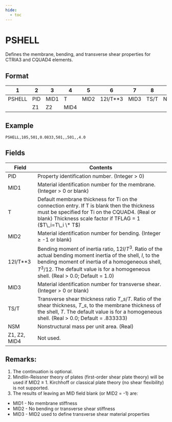 ```yaml
---
hide:
  - toc
---
```

# PSHELL
Defines the membrane, bending, and transverse shear properties for CTRIA3 and CQUAD4 elements.

## Format

| 1      | 2   | 3    | 4    | 5    | 6          | 7    | 8    | 9   |
| ------ | --- | ---- | ---- | ---- | ---------- | ---- | ---- | --- |
| PSHELL | PID | MID1 | T    | MID2 | 12I/T\*\*3 | MID3 | TS/T | NSM |
|        | Z1  | Z2   | MID4 |      |            |      |      |     |

## Example
`PSHELL,105,501,0.0833,501,,501,,4.0`

## Fields

| Field        | Contents                                                                                                                                                                                                                                                |
| ------------ | ------------------------------------------------------------------------------------------------------------------------------------------------------------------------------------------------------------------------------------------------------- |
| PID          | Property identification number. (Integer \> 0)                                                                                                                                                                                                          |
| MID1         | Material identification number for the membrane. (Integer \> 0 or blank)                                                                                                                                                                                |
| T            | Default membrane thickness for Ti on the connection entry. If T is blank then the thickness must be specified for Ti on the CQUAD4. (Real or blank) Thickness scale factor if TFLAG = 1 ($T\_i=T\_i \* T$)                                              |
| MID2         | Material identification number for bending. (Integer ≥ -1 or blank)                                                                                                                                                                                     |
| 12I/T\*\*3   | Bending moment of inertia ratio, $12I/T^3$. Ratio of the actual bending moment inertia of the shell, $I$, to the bending moment of inertia of a homogeneous shell, $T^3/12$. The default value is for a homogeneous shell. (Real \> 0.0; Default = 1.0) |
| MID3         | Material identification number for transverse shear. (Integer \> 0 or blank)                                                                                                                                                                            |
| TS/T         | Transverse shear thickness ratio $T\_s/T$. Ratio of the shear thickness, $T\_s$, to the membrane thickness of the shell, $T$. The default value is for a homogeneous shell. (Real \> 0.0; Default = .833333)                                            |
| NSM          | Nonstructural mass per unit area. (Real)                                                                                                                                                                                                                |
| Z1, Z2, MID4 | Not used.                                                                                                                                                                                                                                               |

## Remarks:
1.  The continuation is optional.
2.  Mindlin-Reissner theory of plates (first-order shear plate theory)
    will be used if MID2 ≥ 1. Kirchhoff or classical plate theory (no
    shear flexibility) is not supported.
3.  The results of leaving an MID field blank (or MID2 = -1) are:
  - MID1 - No membrane stiffness
  - MID2 - No bending or transverse shear stiffness
  - MID3 - MID2 used to define transverse shear material properties

